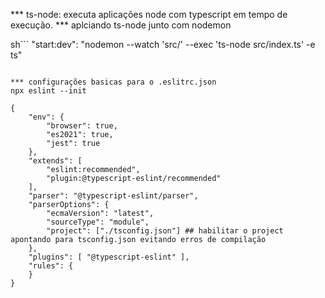 *** ts-node: executa aplicações node com typescript em tempo de execução.
*** aplciando ts-node junto com nodemon

sh```
"start:dev": "nodemon --watch 'src/' --exec 'ts-node src/index.ts' -e ts"
```

*** configurações basicas para o .eslitrc.json
npx eslint --init

{
    "env": {
        "browser": true,
        "es2021": true,
        "jest": true
    },
    "extends": [
        "eslint:recommended",
        "plugin:@typescript-eslint/recommended"
    ],
    "parser": "@typescript-eslint/parser",
    "parserOptions": {
        "ecmaVersion": "latest",
        "sourceType": "module",
        "project": ["./tsconfig.json"] ## habilitar o project apontando para tsconfig.json evitando erros de compilação
    },
    "plugins": [ "@typescript-eslint" ],
    "rules": {
    }
}